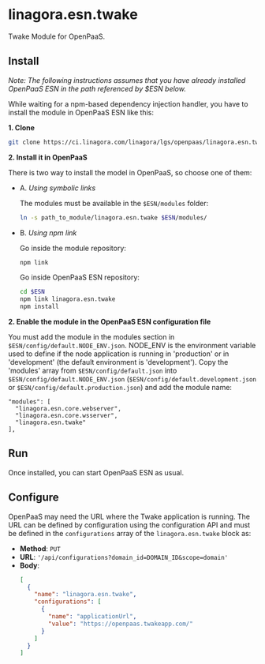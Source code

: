 # linagora.esn.twake

Twake Module for OpenPaaS.

## Install

*Note: The following instructions assumes that you have already installed OpenPaaS ESN in the path referenced by $ESN below.*

While waiting for a npm-based dependency injection handler, you have to install the module in OpenPaaS ESN like this:

**1. Clone**

```bash
git clone https://ci.linagora.com/linagora/lgs/openpaas/linagora.esn.twake.git
```

**2. Install it in OpenPaaS**

There is two way to install the model in OpenPaaS, so choose one of them:

- A. _Using symbolic links_

  The modules must be available in the `$ESN/modules` folder:

  ```bash
  ln -s path_to_module/linagora.esn.twake $ESN/modules/
  ```
- B. _Using npm link_

  Go inside the module repository:

  ```bash
  npm link
  ```

  Go inside OpenPaaS ESN repository:

  ```bash
  cd $ESN
  npm link linagora.esn.twake
  npm install
  ```

**2. Enable the module in the OpenPaaS ESN configuration file**

You must add the module in the modules section in `$ESN/config/default.NODE_ENV.json`. NODE_ENV is the environment variable used to define if the node application is running in 'production' or in 'development' (the default environment is 'development').
Copy the 'modules' array from `$ESN/config/default.json` into `$ESN/config/default.NODE_ENV.json` (`$ESN/config/default.development.json` or `$ESN/config/default.production.json`) and add the module name:

```
"modules": [
  "linagora.esn.core.webserver",
  "linagora.esn.core.wsserver",
  "linagora.esn.twake"
],
```

## Run

Once installed, you can start OpenPaaS ESN as usual.

## Configure

OpenPaaS may need the URL where the Twake application is running. The URL can be defined by configuration using the configuration API and must be defined in the `configurations` array of the `linagora.esn.twake` block as:

- **Method**: `PUT`
- **URL**: `'/api/configurations?domain_id=DOMAIN_ID&scope=domain'`
- **Body**:
  ```json
  [
    {
      "name": "linagora.esn.twake",
      "configurations": [
        {
          "name": "applicationUrl",
          "value": "https://openpaas.twakeapp.com/"
        }
      ]
    }
  ]
  ```
